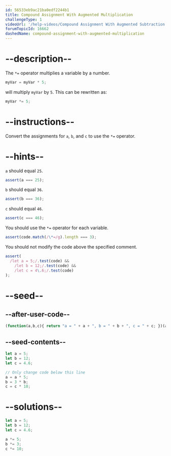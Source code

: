 ```yaml
---
id: 56533eb9ac21ba0edf2244b1
title: Compound Assignment With Augmented Multiplication
challengeType: 1
videoUrl: '/help-videos/Compound Assignment With Augmented Subtraction.webm'
forumTopicId: 16662
dashedName: compound-assignment-with-augmented-multiplication
---
```


# --description--

The `*=` operator multiplies a variable by a number.

```js
myVar = myVar * 5;
```

will multiply `myVar` by `5`. This can be rewritten as:

```js
myVar *= 5;
```

# --instructions--

Convert the assignments for `a`, `b`, and `c` to use the `*=` operator.

# --hints--

`a` should equal `25`.

```js
assert(a === 25);
```

`b` should equal `36`.

```js
assert(b === 36);
```

`c` should equal `46`.

```js
assert(c === 46);
```

You should use the `*=` operator for each variable.

```js
assert(code.match(/\*=/g).length === 3);
```

You should not modify the code above the specified comment.

```js
assert(
  /let a = 5;/.test(code) &&
    /let b = 12;/.test(code) &&
    /let c = 4\.6;/.test(code)
);
```

# --seed--

## --after-user-code--

```js
(function(a,b,c){ return "a = " + a + ", b = " + b + ", c = " + c; })(a,b,c);
```

## --seed-contents--

```js
let a = 5;
let b = 12;
let c = 4.6;

// Only change code below this line
a = a * 5;
b = 3 * b;
c = c * 10;
```

# --solutions--

```js
let a = 5;
let b = 12;
let c = 4.6;

a *= 5;
b *= 3;
c *= 10;
```

